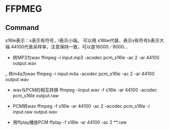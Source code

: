 # FFPMEG

## Command
s16le表示：s表示有符号，l表示小端。 可以用 s16be代替，表示s有符号b表示大端
44100代表采样率，注意保持一致，可以是16000／8000...

- 转MP3为wav
ffmpeg -i input.mp3 -acodec pcm_s16le -ac 2 -ar 44100 output.wav

_ 转m4a为wav
ffmpeg -i input.m4a -acodec pcm_s16le -ac 2 -ar 44100 output.wav

- wav与PCM的相互转换
ffmpeg -iinput.wav -f s16le -ar 44100 -acodec pcm_s16le output.raw

- PCM转wav
ffmpeg -f s16le -ar 44100 -ac 2 -acodec pcm_s16le -i input.raw output.wav


- 用ffplay播放PCM
ffplay -f s16le -ar 44100 -ac 2 **.raw
